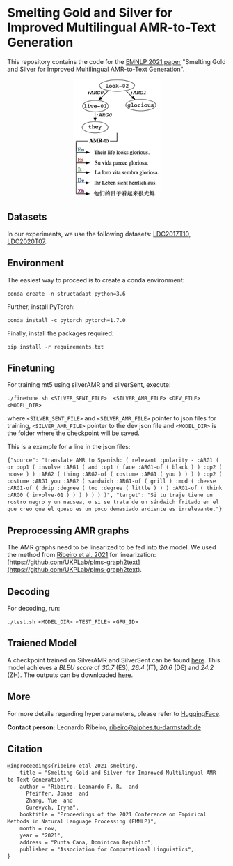 # Smelting Gold and Silver for Improved Multilingual AMR-to-Text Generation
This repository contains the code for the [EMNLP 2021 paper](https://arxiv.org/pdf/2109.03808.pdf) "Smelting Gold and Silver for Improved Multilingual AMR-to-Text Generation". 

<p align="center">
<img src="img/example-m-amr.png" width="200">
</p>

## Datasets

In our experiments, we use the following datasets: [LDC2017T10](https://catalog.ldc.upenn.edu/LDC2017T10), [LDC2020T07](https://catalog.ldc.upenn.edu/LDC2020T07).

## Environment

The easiest way to proceed is to create a conda environment:
```
conda create -n structadapt python=3.6
```

Further, install PyTorch:

```
conda install -c pytorch pytorch=1.7.0
```

Finally, install the packages required:

```
pip install -r requirements.txt
```

## Finetuning

For training mt5 using silverAMR and silverSent, execute:
```
./finetune.sh <SILVER_SENT_FILE>  <SILVER_AMR_FILE> <DEV_FILE> <MODEL_DIR> 
```
where `<SILVER_SENT_FILE>` and `<SILVER_AMR_FILE>` pointer to json files for training,  `<SILVER_AMR_FILE>` pointer to the dev json file and  `<MODEL_DIR>` is the folder where the checkpoint will be saved.

This is a example for a line in the json files:
```
{"source": "translate AMR to Spanish: ( relevant :polarity - :ARG1 ( or :op1 ( involve :ARG1 ( and :op1 ( face :ARG1-of ( black ) ) :op2 ( noose ) ) :ARG2 ( thing :ARG2-of ( costume :ARG1 ( you ) ) ) ) :op2 ( costume :ARG1 you :ARG2 ( sandwich :ARG1-of ( grill ) :mod ( cheese :ARG1-of ( drip :degree ( too :degree ( little ) ) ) :ARG1-of ( think :ARG0 ( involve-01 ) ) ) ) ) ) )", "target": "Si tu traje tiene un rostro negro y un nausea, o si se trata de un sándwich fritado en el que creo que el queso es un poco demasiado ardiente es irrelevante."}
```

## Preprocessing AMR graphs

The AMR graphs need to be linearized to be fed into the model. 
 We used the method from [Ribeiro et al. 2021](https://arxiv.org/pdf/2007.08426.pdf) for linearization: [https://github.com/UKPLab/plms-graph2text](https://github.com/UKPLab/plms-graph2text).

## Decoding

For decoding, run:
```
./test.sh <MODEL_DIR> <TEST_FILE> <GPU_ID>
```

## Traiened Model

A checkpoint trained on SilverAMR and SilverSent can be found [here](https://public.ukp.informatik.tu-darmstadt.de/ribeiro/graph2text/mt5_base_silveramr_silversent.tar.gz). This model achieves a _BLEU score_ of _30.7_ (ES), _26.4_ (IT), _20.6_ (DE) and _24.2_ (ZH). The outputs can be downloaded [here](https://raw.githubusercontent.com/UKPLab/m-AMR2Text/outputs).

## More
For more details regarding hyperparameters, please refer to [HuggingFace](https://huggingface.co/).


**Contact person:** Leonardo Ribeiro, ribeiro@aiphes.tu-darmstadt.de

## Citation

```
@inproceedings{ribeiro-etal-2021-smelting,
    title = "Smelting Gold and Silver for Improved Multilingual AMR-to-Text Generation",
    author = "Ribeiro, Leonardo F. R.  and
      Pfeiffer, Jonas  and
      Zhang, Yue  and
      Gurevych, Iryna",
    booktitle = "Proceedings of the 2021 Conference on Empirical Methods in Natural Language Processing (EMNLP)",
    month = nov,
    year = "2021",
    address = "Punta Cana, Dominican Republic",
    publisher = "Association for Computational Linguistics",
}
```